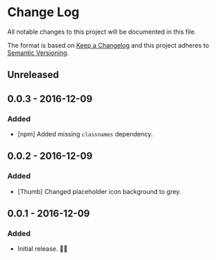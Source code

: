 # Change Log
All notable changes to this project will be documented in this file.

The format is based on [Keep a Changelog](http://keepachangelog.com/)
and this project adheres to [Semantic Versioning](http://semver.org/).

## Unreleased

## 0.0.3 - 2016-12-09
### Added
- [npm] Added missing `classnames` dependency.

## 0.0.2 - 2016-12-09
### Added
- [Thumb] Changed placeholder icon background to grey.

## 0.0.1 - 2016-12-09
### Added
- Initial release. 👾👾
